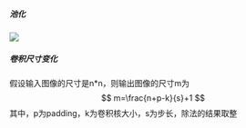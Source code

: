 ##### 池化

![](https://gitee.com/liu-huilin/markdownimg/raw/main/img2022/notes_ml_maxpooling1.png)

##### 卷积尺寸变化

假设输入图像的尺寸是n*n，则输出图像的尺寸m为
$$
m=\frac{n+p-k}{s}+1
$$
其中，p为padding，k为卷积核大小，s为步长，除法的结果取整